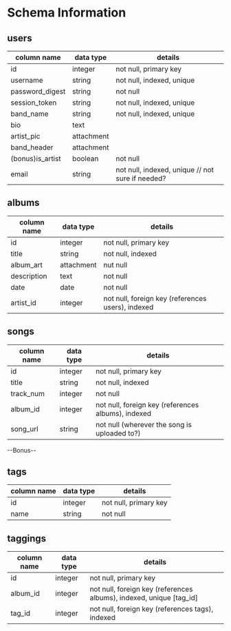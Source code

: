 # Schema Information

## users
column name     | data type | details
----------------|-----------|-----------------------
id              | integer   | not null, primary key
username        | string    | not null, indexed, unique
password_digest | string    | not null
session_token   | string    | not null, indexed, unique
band_name       | string    | not null, indexed, unique
bio             | text      |
artist_pic      | attachment|
band_header     | attachment|
(bonus)is_artist| boolean   | not null
email           | string    | not null, indexed, unique // not sure if needed?

## albums
column name | data type | details
------------|-----------|-----------------------
id          | integer   | not null, primary key
title       | string    | not null, indexed
album_art   | attachment| nut null
description | text      | not null
date        | date      | not null
artist_id   | integer   | not null, foreign key (references users), indexed

## songs
column name | data type | details
------------|-----------|-----------------------
id          | integer   | not null, primary key
title       | string    | not null, indexed
track_num   | integer   | not null
album_id    | integer   | not null, foreign key (references albums), indexed
song_url    | string    | not null (wherever the song is uploaded to?)

--Bonus--

## tags
column name | data type | details
------------|-----------|-----------------------
id          | integer   | not null, primary key
name        | string    | not null

## taggings
column name | data type | details
------------|-----------|-----------------------
id          | integer   | not null, primary key
album_id    | integer   | not null, foreign key (references albums), indexed, unique [tag_id]
tag_id      | integer   | not null, foreign key (references tags), indexed
